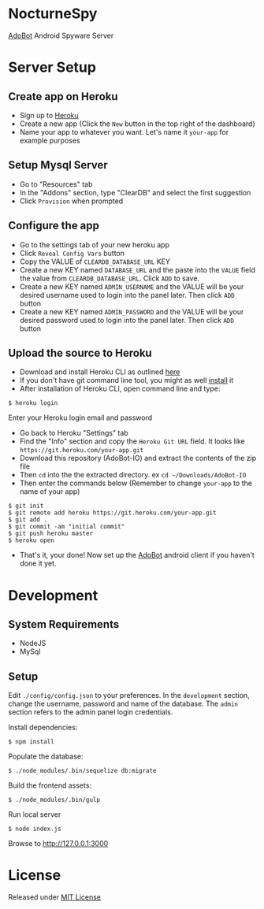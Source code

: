 # NocturneSpy
[AdoBot](https://github.com/adonespitogo/AdoBot) Android Spyware Server


# Server Setup

## Create app on Heroku
 - Sign up to [Heroku](http://heroku.com) 
 - Create a new app (Click the `New` button in the top right of the dashboard)
 - Name your app to whatever you want. Let's name it `your-app` for example purposes
 
## Setup Mysql Server
 - Go to "Resources" tab
 - In the "Addons" section, type "ClearDB" and select the first suggestion
 - Click `Provision` when prompted
 
## Configure the app
 - Go to the settings tab of your new heroku app
 - Click `Reveal Config Vars` button
 - Copy the VALUE of `CLEARDB_DATABASE_URL` KEY
 - Create a new KEY named `DATABASE_URL` and the paste into the `VALUE` field the value from `CLEARDB_DATABASE_URL`. Click `ADD` to save.
 - Create a new KEY named `ADMIN_USERNAME` and the VALUE will be your desired username used to login into the panel later. Then click `ADD` button
 - Create a new KEY named `ADMIN_PASSWORD` and the VALUE will be your desired password used to login into the panel later. Then click `ADD` button

## Upload the source to Heroku
 - Download and install Heroku CLI as outlined [here](https://devcenter.heroku.com/articles/heroku-command-line)
 - If you don't have git command line tool, you might as well [install](https://git-scm.com/downloads) it
 - After installation of Heroku CLI, open command line and type:
```
$ heroku login
```
   Enter your Heroku login email and password
 - Go back to Heroku "Settings" tab
 - Find the "Info" section and copy the `Heroku Git URL` field. It looks like `https://git.heroku.com/your-app.git`
 - Download this repository (AdoBot-IO) and extract the contents of the zip file
 - Then `cd` into the the extracted directory. ex `cd ~/Downloads/AdoBot-IO`
 - Then enter the commands below (Remember to change `your-app` to the name of your app)
```
$ git init
$ git remote add heroku https://git.heroku.com/your-app.git
$ git add .
$ git commit -am "initial commit"
$ git push heroku master
$ heroku open
```
  - That's it, your  done! Now set up the [AdoBot](https://github.com/adonespitogo/AdoBot) android client if you haven't done it yet.

# Development

## System Requirements

- NodeJS
- MySql

## Setup

Edit `./config/config.json` to your preferences. In the `development` section, change the username, password and name of the database. The `admin` section refers to the admin panel login credentials.

Install dependencies:

```
$ npm install
```
Populate the database:
```
$ ./node_modules/.bin/sequelize db:migrate
```
Build the frontend assets:
```
$ ./node_modules/.bin/gulp
```
Run local server
```
$ node index.js
```
Browse to http://127.0.0.1:3000

# License

Released under [MIT License](./MIT-License.txt)

